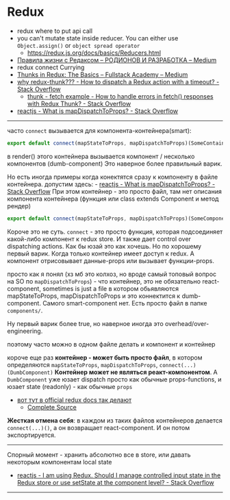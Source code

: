# Redux
- redux where to put api call
- you can't mutate state inside reducer. You can either use `Object.assign()` or `object spread operator`
    - https://redux.js.org/docs/basics/Reducers.html
- [Правила жизни с Редаксом – РОДИОНОВ И РАЗРАБОТКА – Medium](https://medium.com/родионов-и-разработка/правила-жизни-с-редаксом-6a95feefcf29)
- redux connect Currying
- [Thunks in Redux: The Basics – Fullstack Academy – Medium](https://medium.com/fullstack-academy/thunks-in-redux-the-basics-85e538a3fe60)
- [why redux-thunk??? - How to dispatch a Redux action with a timeout? - Stack Overflow](https://stackoverflow.com/questions/35411423/how-to-dispatch-a-redux-action-with-a-timeout/35415559#35415559)
    - [thunk - fetch example - How to handle errors in fetch() responses with Redux Thunk? - Stack Overflow](https://stackoverflow.com/questions/37078215/how-to-handle-errors-in-fetch-responses-with-redux-thunk#37099629)
- [reactjs - What is mapDispatchToProps? - Stack Overflow](https://stackoverflow.com/questions/39419237/what-is-mapdispatchtoprops#40068198)


---

часто `connect` вызывается для компонента-контейнера(smart): 

```js
export default connect(mapStateToProps, mapDispatchToProps)(SomeContainer)
```
в render() этого контейнера вызывается компонент / несколько компонентов (dumb-component)
Это наверное более правильный варик.

Но есть иногда примеры когда конектятся сразу к компоненту в файле контейнера. 
допустим здесь: - [reactjs - What is mapDispatchToProps? - Stack Overflow](https://stackoverflow.com/questions/39419237/what-is-mapdispatchtoprops#40068198)
При этом контейнер - это просто файл, там нет описания компонента контейнера (функция или class extends Component и метод рендер)
```js
export default connect(mapStateToProps, mapDispatchToProps)(SomeComponent)
```

Короче это не суть. `connect` - это просто функция, которая подсоединяет какой-либо компонент к redux store. И также дает control over dispatching actions. Как бы юзай это как хочешь. Но по хорошему первый варик. Когда только контейнер имеет доступ к redux. А компонент отрисовывает данные-props или вызывает функции-props.

просто как я понял (хз мб это колхоз, но вроде самый топовый вопрос на SO по `mapDispatchToProps`) - что контейнер, это не обязательно react-component, sometimes is just a file в котором обьявляются mapStateToProps, mapDispatchToProps и это коннектится к dumb-component. Самого smart-component нет. Есть просто файл в папке `components/`. 

Ну первый варик более true, но наверное иногда это overhead/over-engineering.

поэтому часто можно в одном файле делать и компонент и контейнер

короче еще раз **контейнер - может быть просто файл**, в котором определяются `mapStateToProps`, `mapDispatchToProps`, `connect(...)(DumbComponent)` **Контейнер может не являться реакт-компонентом**. А `DumbComponent` уже юзает dispatch просто как обычные props-functions,  и юзает state (readonly) - как обычные `props`
- [вот тут в official redux docs так делают](https://redux.js.org/docs/basics/UsageWithReact.html)
    - [Complete Source](https://redux.js.org/docs/basics/ExampleTodoList.html)

**Жесткая отмена себя**: в каждом из таких файлов контейнеров делается `connect(...)()`, а он возвращает react-component. И он потом экспортируется.

---

Спорный момент - хранить абсолютно все в store, или давать некоторым компонентам local state

- [reactjs - I am using Redux. Should I manage controlled input state in the Redux store or use setState at the component level? - Stack Overflow](https://stackoverflow.com/questions/34952530/i-am-using-redux-should-i-manage-controlled-input-state-in-the-redux-store-or-u)

---
